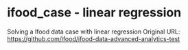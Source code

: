 # ifood_case - linear regression
Solving a Ifood data case with linear regression
Original URL: https://github.com/ifood/ifood-data-advanced-analytics-test